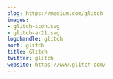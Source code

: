 ```yaml
---
blog: https://medium.com/glitch
images:
- glitch-icon.svg
- glitch-ar21.svg
logohandle: glitch
sort: glitch
title: Glitch
twitter: glitch
website: https://www.glitch.com/
---
```


